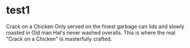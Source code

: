 # test1
Crack on a Chicken
Only served on the finest garbage can lids and slowly roasted in Old man Hal's never washed overalls.
This is where the real "Crack on a Chicken" is masterfully crafted.
